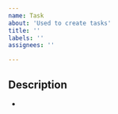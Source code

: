 ```yaml
---
name: Task
about: 'Used to create tasks'
title: ''
labels: ''
assignees: ''

---
```


## Description
-
